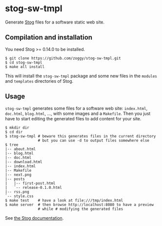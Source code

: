 # stog-sw-tmpl

Generate [Stog](https://zoggy.github.io/stog/) files for a software static web site.

## Compilation and installation

You need Stog >= 0.14.0 to be installed.

````
$ git clone https://github.com/zoggy/stog-sw-tmpl.git
$ cd stog-sw-tmpl
$ make all install
````

This will install the `stog-sw-tmpl` package and some new files
in the `modules` and `templates` directories of Stog.

## Usage

`stog-sw-tmpl` generates some files for a software web site:
`index.html`, `doc.html`, `blog.html`, ..., with some images
and a `Makefile`. Then you just have to start editing the
generated files to add content for your site.

````
$ mkdir dir
$ cd dir
$ stog-sw-tmpl # beware this generates files in the current directory
               # but you can use -d to output files somewhere else
$ tree
|-- about.html
|-- blog.html
|-- doc.html
|-- download.html
|-- index.html
|-- Makefile
|-- next.png
|-- posts
|   |-- first-post.html
|   `-- release-0.1.0.html
|-- rss.png
`-- style.css
$ make test    # have a look at file:///tmp/index.html
$ make server  # then browse http://localhost:8080 to have a preview
               # while # modifying the generated files
````

See [the Stog documentation](https://zoggy.github.io/stog/doc.html).


